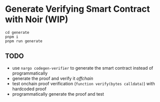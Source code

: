 # Generate Verifying Smart Contract with Noir (WIP)

```
cd generate
pnpm i
pnpm run generate
```

## TODO

* use `nargo codegen-verifier` to generate the smart contract instead of programmatically 
* generate the proof and verify it _offchain_
* test onchain proof verification (`function verify(bytes calldata)`) with hardcoded proof
* programmatically generate the proof and test 
